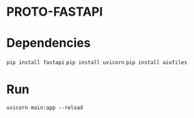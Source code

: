 # PROTO-FASTAPI

# Dependencies
```pip install fastapi```
```pip install uvicorn```
```pip install aiofiles```
# Run
```uvicorn main:app --reload```

